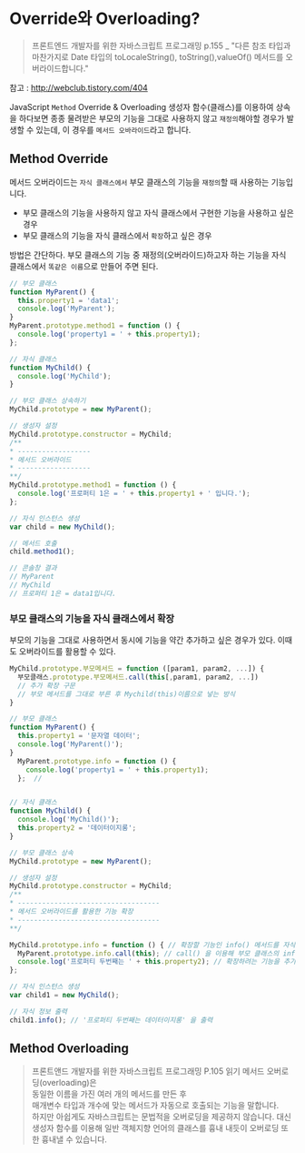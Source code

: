 # Override와 Overloading?
> 프론트엔드 개발자를 위한 자바스크립트 프로그래밍 p.155 _ "다른 참조 타입과 마찬가지로 Date 타입의 toLocaleString(), toString(),valueOf() 메서드를 오버라이드합니다."

참고 : http://webclub.tistory.com/404 <br>

JavaScript `Method` Override & Overloading
생성자 함수(클래스)를 이용하여 상속을 하다보면 종종 물려받은 부모의 기능을 그대로 사용하지 않고 `재정의`해야할 경우가 발생할 수 있는데, 이 경우를 `메서드 오바라이드`라고 합니다.


## Method Override
메서드 오버라이드는 `자식 클래스에서` 부모 클래스의 기능을 `재정의`할 때 사용하는 기능입니다.
- 부모 클래스의 기능을 사용하지 않고 자식 클래스에서 구현한 기능을 사용하고 싶은 경우
- 부모 클래스의 기능을 자식 클래스에서 `확장`하고 싶은 경우

방법은 간단하다. 부모 클래스의 기능 중 재정의(오버라이드)하고자 하는 기능을 자식 클래스에서 `똑같은 이름`으로 만들어 주면 된다.
```js
// 부모 클래스 
function MyParent() {
  this.property1 = 'data1';
  console.log('MyParent');
} 
MyParent.prototype.method1 = function () { 
  console.log('property1 = ' + this.property1); 
}; 

// 자식 클래스 
function MyChild() { 
  console.log('MyChild'); 
} 

// 부모 클래스 상속하기 
MyChild.prototype = new MyParent(); 

// 생성자 설정 
MyChild.prototype.constructor = MyChild; 
/** 
* ------------------ 
* 메서드 오버라이드 
* ------------------ 
**/ 
MyChild.prototype.method1 = function () { 
  console.log('프로퍼티 1은 = ' + this.property1 + ' 입니다.'); 
}; 

// 자식 인스턴스 생성 
var child = new MyChild(); 

// 메서드 호출 
child.method1(); 

// 콘솔창 결과 
// MyParent 
// MyChild 
// 프로퍼티 1은 = data1입니다.
```

### 부모 클래스의 기능을 자식 클래스에서 확장
부모의 기능을 그대로 사용하면서 동시에 기능을 약간 추가하고 싶은 경우가 있다.
이때도 오버라이드를 활용할 수 있다.
```js
MyChild.prototype.부모메서드 = function ([param1, param2, ...]) { 
  부모클래스.prototype.부모메서드.call(this[,param1, param2, ...]) 
  // 추가 확장 구문 
  // 부모 메서드를 그대로 부른 후 Mychild(this)이름으로 넣는 방식
}
```

```js
// 부모 클래스 
function MyParent() { 
  this.property1 = '문자열 데이터'; 
  console.log('MyParent()'); 
} 
  MyParent.prototype.info = function () { 
    console.log('property1 = ' + this.property1); 
  };  //


// 자식 클래스 
function MyChild() { 
  console.log('MyChild()'); 
  this.property2 = '데이터이지롱'; 
} 

// 부모 클래스 상속 
MyChild.prototype = new MyParent(); 

// 생성자 설정 
MyChild.prototype.constructor = MyChild; 
/** 
* ----------------------------------- 
* 메서드 오버라이드를 활용한 기능 확장 
* ----------------------------------- 
**/ 

MyChild.prototype.info = function () { // 확장할 기능인 info() 메서드를 자식 클래스에서 오버라이드 한다. 
  MyParent.prototype.info.call(this); // call() 을 이용해 부모 클래스의 info()메서드를 호출한다. 
  console.log('프로퍼티 두번째는 ' + this.property2); // 확장하려는 기능을 추가한다. 
}; 

// 자식 인스턴스 생성 
var child1 = new MyChild(); 

// 자식 정보 출력 
child1.info(); // '프로퍼티 두번째는 데이터이지롱' 을 출력

```

## Method Overloading
> 프론트앤드 개발자를 위한 자바스크립트 프로그래밍 P.105 읽기
메서드 오버로딩(overloading)은 <br>
동일한 이름을 가진 여러 개의 메서드를 만든 후 <br>
매개변수 타입과 개수에 맞는 메서드가 자동으로 호출되는 기능을 말합니다.<br>
하지만 아쉽게도 자바스크립트는 문법적을 오버로딩을 제공하지 않습니다.
대신 생성자 함수를 이용해 일반 객체지향 언어의 클래스를 흉내 내듯이 오버로딩 또한 흉내낼 수 있습니다.

